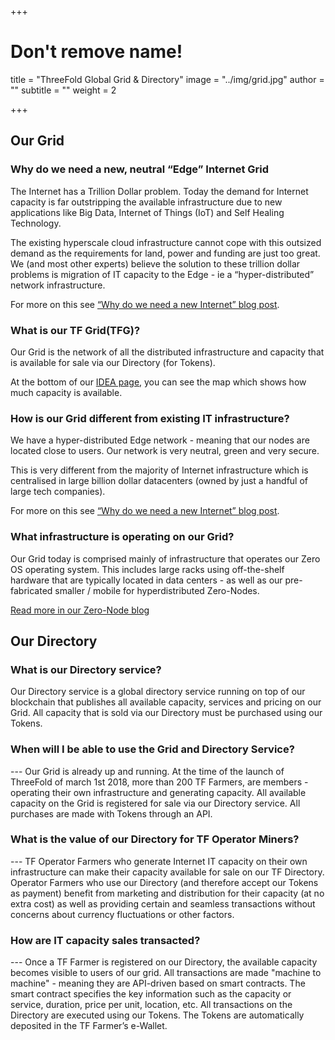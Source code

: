 +++
# Don't remove name!
title = "ThreeFold Global Grid & Directory"
image = "../img/grid.jpg"
author = ""
subtitle = ""
weight = 2

+++


## Our Grid

### Why do we need a new, neutral “Edge” Internet Grid

The Internet has a Trillion Dollar problem. Today the demand for Internet capacity is far outstripping the available infrastructure due to new applications like Big Data, Internet of Things (IoT) and Self Healing Technology.

The existing hyperscale cloud infrastructure cannot cope with this outsized demand as the requirements for land, power and funding are just too great. We (and most other experts) believe the solution to these trillion dollar problems is migration of IT capacity to the Edge - ie a “hyper-distributed” network infrastructure.

For more on this see [“Why do we need a new Internet” blog post](/information/need-for-new-neutral-internet/).

### What is our TF Grid(TFG)?

Our Grid is the network of all the distributed infrastructure and capacity that is available for sale via our Directory (for Tokens).

At the bottom of our [IDEA page](www.threefoldtoken.com),  you can see the map which shows how much capacity is available.

### How is our Grid different from existing IT infrastructure?

We have a hyper-distributed Edge network - meaning that our nodes are located close to users. Our network is very neutral, green and very secure.

This is very different from the majority of Internet infrastructure which is centralised in large billion dollar datacenters (owned by just a handful of large tech companies).

For more on this see [“Why do we need a new Internet” blog post](/information/need-for-new-neutral-internet/).

### What infrastructure is operating on our Grid?

Our Grid today is comprised mainly of infrastructure that operates our Zero OS operating system.  This includes large racks using off-the-shelf hardware that are typically located in data centers - as well as our pre-fabricated smaller / mobile  for hyperdistributed Zero-Nodes.

[Read more in our Zero-Node blog](/information/magical-zero-node/)

## Our Directory

### What is our Directory service?

Our Directory service is a global directory service running on top of our blockchain that publishes all available capacity, services and pricing on our Grid. All capacity that is sold via our Directory must be purchased using our Tokens.

### When will I be able to use the Grid and Directory Service?

--- Our Grid is already up and running. At the time of the launch of ThreeFold of march 1st 2018, more than 200 TF Farmers, are members - operating their own infrastructure and generating capacity. All available capacity on the Grid is registered for sale via our Directory service. All purchases are made with Tokens through an API.

### What is the value of our Directory for TF Operator Miners?

--- TF Operator Farmers who generate Internet IT capacity on their own infrastructure can make their capacity available for sale on our TF Directory.  Operator Farmers who use our Directory (and therefore accept our Tokens as payment) benefit from marketing and distribution for their capacity (at no extra cost) as well as providing certain and seamless transactions without concerns about currency fluctuations or other factors.

### How are IT capacity sales transacted?

--- Once a TF Farmer is registered on our Directory, the available capacity becomes visible to users of our grid. All transactions are made "machine to machine" - meaning they are API-driven based on smart contracts. The smart contract specifies the key information such as the capacity or service, duration, price per unit, location, etc.  All transactions on the Directory are executed using our Tokens.  The Tokens are automatically deposited in the TF Farmer’s e-Wallet.
